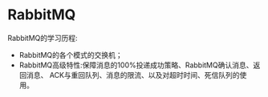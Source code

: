 # RabbitMQ

RabbitMQ的学习历程:

- RabbitMQ的各个模式的交换机；
- RabbitMQ高级特性:保障消息的100%投递成功策略、RabbitMQ确认消息、返回消息、
ACK与重回队列、消息的限流、以及对超时时间、死信队列的使用。
